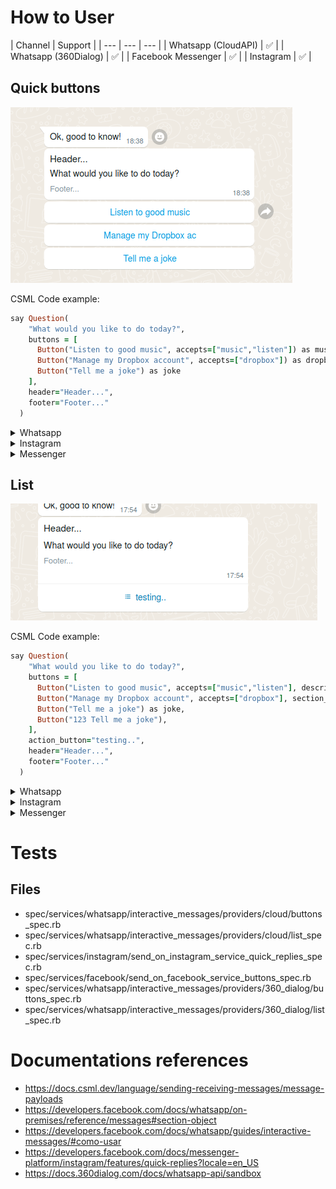 

# How to User


| Channel | Support |
| --- | --- | --- |
| Whatsapp (CloudAPI)  | ✅ |
| Whatsapp (360Dialog) | ✅ |
| Facebook Messenger | ✅ |
| Instagram | ✅ |



## Quick buttons

<img src="/.github/docs/csml/2023-05-01_18-38.png"/>

CSML Code example:
```ruby
say Question(
    "What would you like to do today?",
    buttons = [
      Button("Listen to good music", accepts=["music","listen"]) as music,
      Button("Manage my Dropbox account", accepts=["dropbox"]) as dropbox,
      Button("Tell me a joke") as joke
    ],
    header="Header...",
    footer="Footer..."
  )
```


<details>
  <summary>Whatsapp</summary><blockquote>
  

  Quetion up to 3 options

<img src="/.github/docs/csml/2023-05-01_18-38.png"/>


| CSML Field | Example Value | Whatsapp Field |
| --- | --- | --- |
| Question  | What would you like to do today? | Message body (Max 1024 characters) |
| Button | Listen to good music | List option (Max 20 characters) |
| header | Header... | Message header  (Max 60 characters ) |
| footer | Footer... | Message footer  (Max 60 characters ) |


#### Messages with attachment

*Image replace header*

<img src="/.github/docs/csml/2023-05-03_22-44.png"/>

CSML Code example:
```ruby
say Question(
    "What would you like to do today?",
    buttons = [
      Button("Listen to good music", accepts=["music","listen"]) as music,
      Button("Manage my Dropbox account", accepts=["dropbox"]) as dropbox,
      Button("Tell me a joke") as joke
    ],
    image="https://i.ibb.co/5RXy9fG/My-project-1.jpg",
    footer="Footer..."
  )
```

*Video replace header*

<img src="/.github/docs/csml/2023-05-03_22-48.png"/>

CSML Code example:
```ruby
say Question(
    "What would you like to do today?",
    buttons = [
      Button("Listen to good music", accepts=["music","listen"]) as music,
      Button("Manage my Dropbox account", accepts=["dropbox"]) as dropbox,
      Button("Tell me a joke") as joke
    ],
    video="https://media.giphy.com/media/3oKIPsx2VAYAgEHC12/giphy.mp4",
    footer="Footer..."
  )
```

*Document replace header*

<img src="/.github/docs/csml/2023-05-03_22-49.png"/>

CSML Code example:
```ruby
say Question(
    "What would you like to do today?",
    buttons = [
      Button("Listen to good music", accepts=["music","listen"]) as music,
      Button("Manage my Dropbox account", accepts=["dropbox"]) as dropbox,
      Button("Tell me a joke") as joke
    ],
    document="https://nyphil.org/~/media/pdfs/program-notes/1819/Brahms-Symphony-No-4.pdf",
    document_name="teste.pdf",
    footer="Footer..."
  )
```

Files limitations:
https://developers.facebook.com/docs/whatsapp/cloud-api/reference/media#supported-media-types
<img src="/.github/docs/csml/2023-05-03_22-18.png"/>


</blockquote></details>


<details><summary>Instagram</summary><blockquote><p>

<img src="/.github/docs/csml/instagram_quick_buttons.png"/>


Quetion up to 13 options

`This feature is currently available on instagram app`

| CSML Field | Example Value | Instagram Field |
| --- | --- | --- |
| Question  | What would you like to do today? | Message body (Max 1000 characters) |
| Button | Listen to good music | List option (Max 20 characters) |
| header | Header... | Not compatible |
| footer | Footer.. | Not compatible |

</p></blockquote></details>


<details><summary>Messenger</summary><blockquote><p>

<img width="250" src="/.github/docs/csml/2023-05-06_13-26.png"/>

- Quetion up to 13 options


| CSML Field | Example Value | Messenger Field |
| --- | --- | --- |
| Question  | What would you like to do today? | Message body (Max 2000 characters) |
| Button | Listen to good music | List option (Max 20 characters) |
| header | Header... | Not compatible |
| footer | Footer.. | Not compatible |
| footer | Footer.. | Not compatible |
| image |  | Not compatible  |
| video |  | Not compatible  |
| document | | Not compatible  |

</p></blockquote></details>



## List

<img src="/.github/docs/csml/2023-05-01_18-35.png"/>

CSML Code example:
```ruby
say Question(
    "What would you like to do today?",
    buttons = [
      Button("Listen to good music", accepts=["music","listen"], description="Description 1", section_title="Section 1") as music,
      Button("Manage my Dropbox account", accepts=["dropbox"], section_title="Section 1") as dropbox,
      Button("Tell me a joke") as joke,
      Button("123 Tell me a joke"),
    ],
    action_button="testing..",
    header="Header...",
    footer="Footer..."
  )
```

<details><summary>Whatsapp</summary><blockquote><p>

Questions with 4 or more options automatically use List


#### Fields


<img src="/.github/docs/csml/2023-05-01_18-15.png"/>


| CSML Field | Example Value | Whatsapp Field |
| --- | --- | --- |
| Question  | What would you like to do today? | Message body (Max 1024 characters) |
| Button | Listen to good music | List option (Max 24 characters) |
| Button -> description | Description 1 | Field description (Max 72 characters) |
| Button -> section_title | Section 1 | Section title (Max 24 characters, Max 10 sections) |
| action_button | testing.. | Button open list (Max 20 characters ) |
| header | Header... | Message header  (Max 60 characters ) |
| footer | Footer... | Message footer  (Max 60 characters ) |


</p></blockquote></details>

<details><summary>Instagram</summary><blockquote><p>
Not compatible
</p></blockquote></details>

<details><summary>Messenger</summary><blockquote>
Not compatible
</blockquote></details>


# Tests

## Files
- spec/services/whatsapp/interactive_messages/providers/cloud/buttons_spec.rb
- spec/services/whatsapp/interactive_messages/providers/cloud/list_spec.rb
- spec/services/instagram/send_on_instagram_service_quick_replies_spec.rb
- spec/services/facebook/send_on_facebook_service_buttons_spec.rb
- spec/services/whatsapp/interactive_messages/providers/360_dialog/buttons_spec.rb
- spec/services/whatsapp/interactive_messages/providers/360_dialog/list_spec.rb

# Documentations references
- https://docs.csml.dev/language/sending-receiving-messages/message-payloads
- https://developers.facebook.com/docs/whatsapp/on-premises/reference/messages#section-object
- https://developers.facebook.com/docs/whatsapp/guides/interactive-messages/#como-usar
- https://developers.facebook.com/docs/messenger-platform/instagram/features/quick-replies?locale=en_US
- https://docs.360dialog.com/docs/whatsapp-api/sandbox
